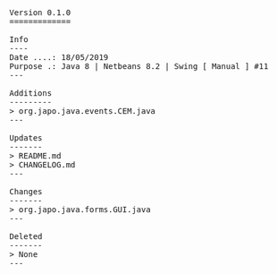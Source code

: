<pre>

Version 0.1.0
=============

Info
----
Date ....: 18/05/2019
Purpose .: Java 8 | Netbeans 8.2 | Swing [ Manual ] #11
---

Additions
---------
> org.japo.java.events.CEM.java
---

Updates
-------
> README.md
> CHANGELOG.md
---

Changes
-------
> org.japo.java.forms.GUI.java
---

Deleted
-------
> None
---

</pre>